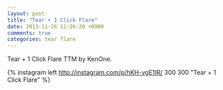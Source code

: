 ```yaml
---
layout: post
title: "Tear + 1 Click Flare"
date: 2013-11-26 11:26:20 +0900
comments: true
categories: tear flare
---
```

Tear + 1 Click Flare TTM by KenOne.

{% instagram left http://instagram.com/p/hKH-vgE1IR/ 300 300 "Tear + 1 Click Flare" %}
